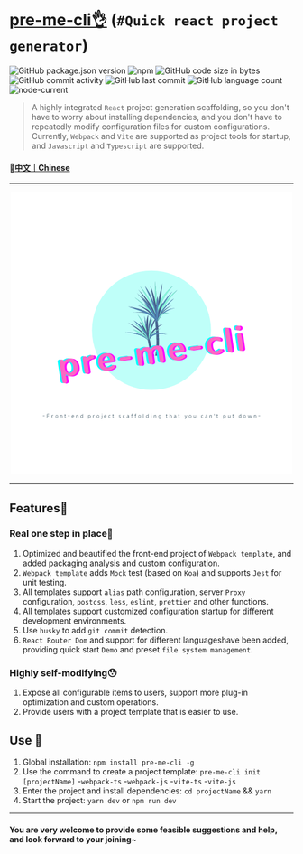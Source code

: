 # [pre-me-cli👌](https://github.com/baiziyu-fe/pre-me-cli) (`#Quick react project generator`)

![GitHub package.json version](https://img.shields.io/github/package-json/v/baiziyu-fe/pre-me-cli) ![npm](https://img.shields.io/npm/dw/pre-me-cli) ![GitHub code size in bytes](https://img.shields.io/github/languages/code-size/baiziyu-fe/pre-me-cli) ![GitHub commit activity](https://img.shields.io/github/commit-activity/w/baiziyu-fe/pre-me-cli) ![GitHub last commit](https://img.shields.io/github/last-commit/baiziyu-fe/pre-me-cli) ![GitHub language count](https://img.shields.io/github/languages/count/baiziyu-fe/pre-me-cli) ![node-current](https://img.shields.io/node/v/react)


> A highly integrated `React` project generation scaffolding, so you don't have to worry about installing dependencies, and you don't have to repeatedly modify configuration files for custom configurations.
> Currently, `Webpack` and `Vite` are supported as project tools for startup, and `Javascript` and `Typescript` are supported.

#### 📎[中文｜Chinese](./README_zh.md)

---

<div align="center">
  <img src="./images/logo.png">
</div>

---

## Features🎉

### Real one step in place👏

1. Optimized and beautified the front-end project of `Webpack template`, and added packaging analysis and custom configuration.
2. `Webpack template` adds `Mock` test (based on `Koa`) and supports `Jest` for unit testing.
3. All templates support `alias` path configuration, server `Proxy` configuration, `postcss`, `less`, `eslint`, `prettier` and other functions.
4. All templates support customized configuration startup for different development environments.
5. Use `husky` to add `git commit` detection.
6. `React Router Dom` and support for different languages ​​have been added, providing quick start `Demo` and preset `file system management`.

### Highly self-modifying😯

1. Expose all configurable items to users, support more plug-in optimization and custom operations.
2. Provide users with a project template that is easier to use.

## Use 🔧

1. Global installation: `npm install pre-me-cli -g`
2. Use the command to create a project template: `pre-me-cli init [projectName]`
   -`webpack-ts`
   -`webpack-js`
   -`vite-ts`
   -`vite-js`
3. Enter the project and install dependencies: `cd projectName` && `yarn`
4. Start the project: `yarn dev` or `npm run dev`

---

#### You are very welcome to provide some feasible suggestions and help, and look forward to your joining~